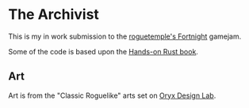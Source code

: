 # The Archivist

This is my in work submission to the [roguetemple's Fortnight](https://itch.io/jam/roguetemples-fortnight) gamejam.

Some of the code is based upon the [Hands-on Rust book](https://pragprog.com/titles/hwrust/hands-on-rust/).

## Art

Art is from the "Classic Roguelike" arts set on [Oryx Design Lab](https://www.oryxdesignlab.com/).